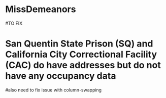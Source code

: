 # MissDemeanors

#TO FIX
# San Quentin State Prison (SQ) and California City Correctional Facility (CAC) do have addresses but do not have any occupancy data

#also need to fix issue with column-swapping